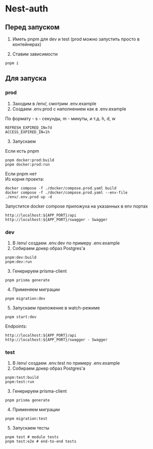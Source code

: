 # Nest-auth

## Перед запуском

1. Иметь pnpm для dev и test (prod можно запустить просто в контейнерах)

2. Ставим зависимости

```
pnpm i
```

## Для запуска

### prod

1. Заходим в /env/, смотрим .env.example
2. Создаем .env.prod с наполнением как в .env.example

По формату - s - секунды, m - минуты, и т.д. h, d, w

```
REFRESH_EXPIRED_IN=7d
ACCESS_EXPIRED_IN=1h
```

3. Запускаем

Если есть pnpm

```
pnpm docker:prod:build
pnpm docker:prod:run
```

Если pnpm нет  
Из корня проекта:

```
docker compose -f ./docker/compose.prod.yaml build
docker compose -f ./docker/compose.prod.yaml --env-file ./env/.env.prod up -d
```

Запустится docker compose приложуха на указанных в env портах

```
http://localhost:${APP_PORT}/api
http://localhost:${APP_PORT}/swagger - Swagger
```

### dev

1. В /env/ создаем .env.dev по примеру .env.example
2. Собираем докер образ Postgres'а

```
pnpm:dev:build
pnpm:dev:run
```

3. Генерируем prisma-client

```
pnpm prisma generate
```

4. Применяем миграции

```
pnpm migration:dev
```

5. Запускаем приложение в watch-режиме

```
pnpm start:dev
```

Endpoints:

```
http://localhost:${APP_PORT}/api
http://localhost:${APP_PORT}/swagger - Swagger
```

### test

1. В /env/ создаем .env.test по примеру .env.example
2. Собираем докер образ Postgres'а

```
pnpm:test:build
pnpm:test:run
```

3. Генерируем prisma-client

```
pnpm prisma generate
```

4. Применяем миграции

```
pnpm migration:test
```

5. Запускаем тесты

```
pnpm test # module tests
pnpm test:e2e # end-to-end tests
```
